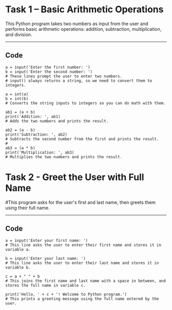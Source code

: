 # Task 1 – Basic Arithmetic Operations

This Python program takes two numbers as input from the user and performs basic arithmetic operations: addition, subtraction, multiplication, and division.

---

## Code

```
a = input('Enter the first number: ')
b = input('Enter the second number: ')
# These lines prompt the user to enter two numbers.
# input() always returns a string, so we need to convert them to integers.

a = int(a)
b = int(b)
# Converts the string inputs to integers so you can do math with them.

ab1 = (a + b)
print('Addition: ', ab1)
# Adds the two numbers and prints the result.

ab2 = (a - b)
print('Subtraction: ', ab2)
# Subtracts the second number from the first and prints the result.
#
ab3 = (a * b)
print('Multiplication: ', ab3)
# Multiplies the two numbers and prints the result.
```
# Task 2 - Greet the User with Full Name

#This program asks for the user's first and last name, then greets them using their full name.

---

## Code

```
a = input('Enter your first name: ')
# This line asks the user to enter their first name and stores it in variable a.

b = input('Enter your last name: ')
# This line asks the user to enter their last name and stores it in variable b.

c = a + " " + b
# This joins the first name and last name with a space in between, and stores the full name in variable c.

print('Hello, ' + c + '! Welcome to Python program.')
# This prints a greeting message using the full name entered by the user.



